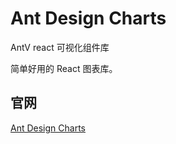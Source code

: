 # Ant Design Charts

AntV react 可视化组件库

简单好用的 React 图表库。

## 官网

[Ant Design Charts](https://charts.ant.design/)
